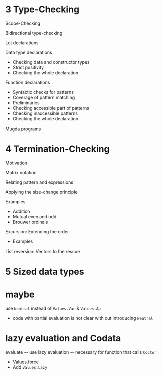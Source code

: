 # 3 Type-Checking

Scope-Checking

Bidirectional type-checking

Let declarations

Data type declarations

- Checking data and constructor types
- Strict positivity
- Checking the whole declaration

Function declarations

- Syntactic checks for patterns
- Coverage of pattern matching
- Preliminaries
- Checking accessible part of patterns
- Checking inaccessible patterns
- Checking the whole declaration

Mugda programs

# 4 Termination-Checking

Motivation

Matrix notation

Relating pattern and expressions

Applying the size-change principle

Examples

- Addition
- Mutual even and odd
- Brouwer ordinals

Excursion: Extending the order

- Examples

List reversion: Vectors to the rescue

# 5 Sized data types

# maybe

use `Neutral` instead of `Values.Var` & `Values.Ap`

- code with partial evaluation is not clear with out introducing `Neutral`

# lazy evaluation and Codata

evaluate -- use lazy evaluation -- necessary for function that calls `Coctor`

- Values.force
- Add `Values.Lazy`

